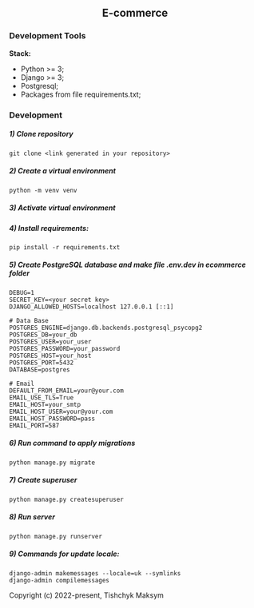 <h2 align="center">E-commerce</h2>


### Development Tools

**Stack:**
- Python >= 3;
- Django >= 3;
- Postgresql;
- Packages from file requirements.txt;

### Development

##### 1) Clone repository

    git clone <link generated in your repository>

##### 2) Create a virtual environment

    python -m venv venv
    
##### 3) Activate virtual environment

##### 4) Install requirements:

    pip install -r requirements.txt

##### 5) Create PostgreSQL database and make file .env.dev in ecommerce folder

    DEBUG=1
    SECRET_KEY=<your secret key>
    DJANGO_ALLOWED_HOSTS=localhost 127.0.0.1 [::1]

    # Data Base
    POSTGRES_ENGINE=django.db.backends.postgresql_psycopg2
    POSTGRES_DB=your_db
    POSTGRES_USER=your_user
    POSTGRES_PASSWORD=your_password
    POSTGRES_HOST=your_host
    POSTGRES_PORT=5432
    DATABASE=postgres
    
    # Email
    DEFAULT_FROM_EMAIL=your@your.com
    EMAIL_USE_TLS=True
    EMAIL_HOST=your_smtp
    EMAIL_HOST_USER=your@your.com
    EMAIL_HOST_PASSWORD=pass
    EMAIL_PORT=587

##### 6) Run command to apply migrations

    python manage.py migrate
    
##### 7) Create superuser

    python manage.py createsuperuser
    
##### 8) Run server

    python manage.py runserver
    
##### 9) Commands for update locale:
    django-admin makemessages --locale=uk --symlinks
    django-admin compilemessages


Copyright (c) 2022-present, Tishchyk Maksym
